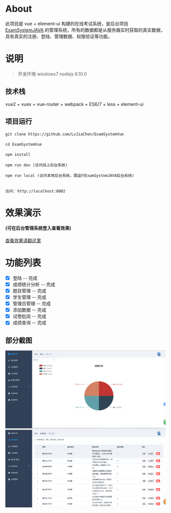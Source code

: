 
# About

此项目是 vue + element-ui 构建的在线考试系统，是后台项目[ExamSystemJAVA](https://github.com/LvJiaChen/ExamSystemJAVA) 的管理系统，所有的数据都是从服务器实时获取的真实数据，具有真实的注册、登陆、管理数据、权限验证等功能。


# 说明

>  开发环境 windows7 nodejs 6.10.0


## 技术栈

vue2 + vuex + vue-router + webpack + ES6/7 + less + element-ui


## 项目运行


```
git clone https://github.com/LvJiaChen/ExamSystemVue  

cd ExamSystemVue

npm install

npm run dev (访问线上后台系统)

npm run local (访问本地后台系统，需运行ExamSystemJAVA后台系统)


访问: http://localhost:8002

```


# 效果演示

#### (可在后台管理系统登入查看效果)

[查看效果请戳这里](http://tsexamsystem.cn)

# 功能列表

- [x] 登陆 -- 完成 
- [x] 成绩统计分析 -- 完成
- [x] 题目管理 -- 完成
- [x] 学生管理 -- 完成
- [x] 管理员管理 -- 完成
- [x] 添加数据 -- 完成
- [x] 试卷批阅 -- 完成
- [x] 成绩查询 -- 完成

## 部分截图


<img src="https://github.com/LvJiaChen/ExamSystemVue/blob/master/images/examsystem.png"/>

<img src="https://github.com/LvJiaChen/ExamSystemVue/blob/master/images/p2.png"/>


